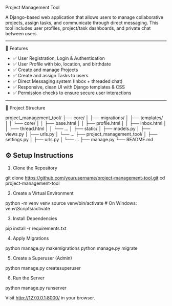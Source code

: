 Project Management Tool

A Django-based web application that allows users to manage collaborative projects, assign tasks, and communicate through direct messaging. This tool includes user profiles, project/task dashboards, and private chat between users.

---

🌟 Features

- ✅ User Registration, Login & Authentication
- ✅ User Profile with bio, location, and birthdate
- ✅ Create and manage Projects
- ✅ Create and assign Tasks to users
- ✅ Direct Messaging system (Inbox + threaded chat)
- ✅ Responsive, clean UI with Django templates & CSS
- ✅ Permission checks to ensure secure user interactions

---

📁 Project Structure

project_management_tool/
├── core/
│ ├── migrations/
│ ├── templates/
│ │ └── core/
│ │ ├── base.html
│ │ ├── profile.html
│ │ ├── inbox.html
│ │ ├── thread.html
│ │ └── ...
│ ├── static/
│ ├── models.py
│ ├── views.py
│ ├── urls.py
│ └── ...
├── project_management_tool/
│ ├── settings.py
│ ├── urls.py
│ └── ...
├── manage.py
└── README.md

## ⚙️ Setup Instructions

1. Clone the Repository

git clone https://github.com/yourusername/project-management-tool.git
cd project-management-tool

2. Create a Virtual Environment

python -m venv venv
source venv/bin/activate  # On Windows: venv\Scripts\activate

3. Install Dependencies

pip install -r requirements.txt

4. Apply Migrations

python manage.py makemigrations
python manage.py migrate

5. Create a Superuser (Admin)

python manage.py createsuperuser

6. Run the Server

python manage.py runserver

Visit http://127.0.0.1:8000/ in your browser.